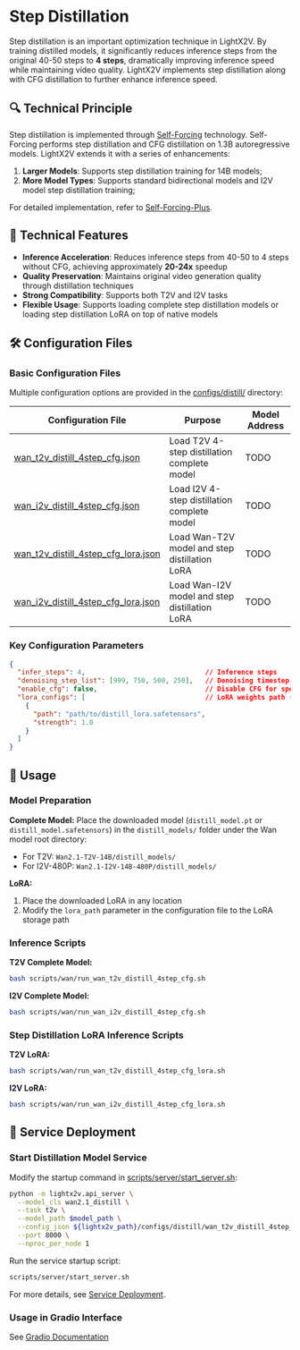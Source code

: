 # Step Distillation

Step distillation is an important optimization technique in LightX2V. By training distilled models, it significantly reduces inference steps from the original 40-50 steps to **4 steps**, dramatically improving inference speed while maintaining video quality. LightX2V implements step distillation along with CFG distillation to further enhance inference speed.

## 🔍 Technical Principle

Step distillation is implemented through [Self-Forcing](https://github.com/guandeh17/Self-Forcing) technology. Self-Forcing performs step distillation and CFG distillation on 1.3B autoregressive models. LightX2V extends it with a series of enhancements:

1. **Larger Models**: Supports step distillation training for 14B models;
2. **More Model Types**: Supports standard bidirectional models and I2V model step distillation training;

For detailed implementation, refer to [Self-Forcing-Plus](https://github.com/GoatWu/Self-Forcing-Plus).

## 🎯 Technical Features

- **Inference Acceleration**: Reduces inference steps from 40-50 to 4 steps without CFG, achieving approximately **20-24x** speedup
- **Quality Preservation**: Maintains original video generation quality through distillation techniques
- **Strong Compatibility**: Supports both T2V and I2V tasks
- **Flexible Usage**: Supports loading complete step distillation models or loading step distillation LoRA on top of native models

## 🛠️ Configuration Files

### Basic Configuration Files

Multiple configuration options are provided in the [configs/distill/](https://github.com/ModelTC/lightx2v/tree/main/configs/distill) directory:

| Configuration File | Purpose | Model Address |
|-------------------|---------|---------------|
| [wan_t2v_distill_4step_cfg.json](https://github.com/ModelTC/lightx2v/blob/main/configs/distill/wan_t2v_distill_4step_cfg.json) | Load T2V 4-step distillation complete model | TODO |
| [wan_i2v_distill_4step_cfg.json](https://github.com/ModelTC/lightx2v/blob/main/configs/distill/wan_i2v_distill_4step_cfg.json) | Load I2V 4-step distillation complete model | TODO |
| [wan_t2v_distill_4step_cfg_lora.json](https://github.com/ModelTC/lightx2v/blob/main/configs/distill/wan_t2v_distill_4step_cfg_lora.json) | Load Wan-T2V model and step distillation LoRA | TODO |
| [wan_i2v_distill_4step_cfg_lora.json](https://github.com/ModelTC/lightx2v/blob/main/configs/distill/wan_i2v_distill_4step_cfg_lora.json) | Load Wan-I2V model and step distillation LoRA | TODO |

### Key Configuration Parameters

```json
{
  "infer_steps": 4,                              // Inference steps
  "denoising_step_list": [999, 750, 500, 250],   // Denoising timestep list
  "enable_cfg": false,                           // Disable CFG for speed improvement
  "lora_configs": [                              // LoRA weights path (optional)
    {
      "path": "path/to/distill_lora.safetensors",
      "strength": 1.0
    }
  ]
}
```

## 📜 Usage

### Model Preparation

**Complete Model:**
Place the downloaded model (`distill_model.pt` or `distill_model.safetensors`) in the `distill_models/` folder under the Wan model root directory:

- For T2V: `Wan2.1-T2V-14B/distill_models/`
- For I2V-480P: `Wan2.1-I2V-14B-480P/distill_models/`

**LoRA:**

1. Place the downloaded LoRA in any location
2. Modify the `lora_path` parameter in the configuration file to the LoRA storage path

### Inference Scripts

**T2V Complete Model:**

```bash
bash scripts/wan/run_wan_t2v_distill_4step_cfg.sh
```

**I2V Complete Model:**

```bash
bash scripts/wan/run_wan_i2v_distill_4step_cfg.sh
```

### Step Distillation LoRA Inference Scripts

**T2V LoRA:**

```bash
bash scripts/wan/run_wan_t2v_distill_4step_cfg_lora.sh
```

**I2V LoRA:**

```bash
bash scripts/wan/run_wan_i2v_distill_4step_cfg_lora.sh
```

## 🔧 Service Deployment

### Start Distillation Model Service

Modify the startup command in [scripts/server/start_server.sh](https://github.com/ModelTC/lightx2v/blob/main/scripts/server/start_server.sh):

```bash
python -m lightx2v.api_server \
  --model_cls wan2.1_distill \
  --task t2v \
  --model_path $model_path \
  --config_json ${lightx2v_path}/configs/distill/wan_t2v_distill_4step_cfg.json \
  --port 8000 \
  --nproc_per_node 1
```

Run the service startup script:

```bash
scripts/server/start_server.sh
```

For more details, see [Service Deployment](https://lightx2v-en.readthedocs.io/en/latest/deploy_guides/deploy_service.html).

### Usage in Gradio Interface

See [Gradio Documentation](https://lightx2v-en.readthedocs.io/en/latest/deploy_guides/deploy_gradio.html)
